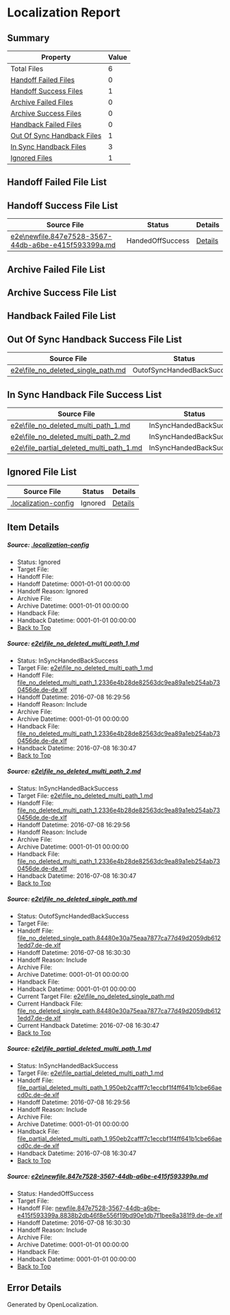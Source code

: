 # <a name='report-top'></a> Localization Report

## Summary
 Property | Value 
 -------- | ----- 
 Total Files | 6
[ Handoff Failed Files ](#handoff-failed-list)| 0
[ Handoff Success Files ](#handoff-success-list)| 1
[ Archive Failed Files ](#archive-failed-list)| 0
[ Archive Success Files ](#archive-success-list)| 0
[ Handback Failed Files ](#handback-failed-list)| 0
[ Out Of Sync Handback Files ](#outofsync-handback-success-list)| 1
[ In Sync Handback Files ](#insync-handback-success-list)| 3
[ Ignored Files ](#ignored-list)| 1

## <a name='handoff-failed-list'></a> Handoff Failed File List

## <a name='handoff-success-list'></a> Handoff Success File List
 Source File | Status | Details 
 ----------- | ------ | ------- 
 [e2e\newfile.847e7528-3567-44db-a6be-e415f593399a.md](https://github.com/OpenLocalizationTestOrg/oltest/blob/20e8df4182b90b0beba2baed17358a5230bebc24/e2e/newfile.847e7528-3567-44db-a6be-e415f593399a.md) | HandedOffSuccess | [Details](#ffa7ccb7d2d5051055034c401b407d256afabdfd5)

## <a name='archive-failed-list'></a> Archive Failed File List

## <a name='archive-success-list'></a> Archive Success File List

## <a name='handback-failed-list'></a> Handback Failed File List

## <a name='outofsync-handback-success-list'></a> Out Of Sync Handback Success File List
 Source File | Status | Details 
 ----------- | ------ | ------- 
 [e2e\file_no_deleted_single_path.md](https://github.com/OpenLocalizationTestOrg/oltest/blob/20e8df4182b90b0beba2baed17358a5230bebc24/e2e/file_no_deleted_single_path.md) | OutofSyncHandedBackSuccess | [Details](#6052b56465d4f1cfddc348a16dc8a92a00e1552c3)

## <a name='insync-handback-success-list'></a> In Sync Handback File Success List
 Source File | Status | Details 
 ----------- | ------ | ------- 
 [e2e\file_no_deleted_multi_path_1.md](https://github.com/OpenLocalizationTestOrg/oltest/blob/8c3ff63e90cd61f9d9094291b9be995d5d43cce5/e2e/file_no_deleted_multi_path_1.md) | InSyncHandedBackSuccess | [Details](#b0ea1f469e7e4e477df47b0e4a2a569c065e16911)
 [e2e\file_no_deleted_multi_path_2.md](https://github.com/OpenLocalizationTestOrg/oltest/blob/20e8df4182b90b0beba2baed17358a5230bebc24/e2e/file_no_deleted_multi_path_2.md) | InSyncHandedBackSuccess | [Details](#b0ea1f469e7e4e477df47b0e4a2a569c065e16912)
 [e2e\file_partial_deleted_multi_path_1.md](https://github.com/OpenLocalizationTestOrg/oltest/blob/8c3ff63e90cd61f9d9094291b9be995d5d43cce5/e2e/file_partial_deleted_multi_path_1.md) | InSyncHandedBackSuccess | [Details](#d194eb404581e60f3bf6c00a5b939d75f0f7a27f4)

## <a name='ignored-list'></a> Ignored File List
 Source File | Status | Details 
 ----------- | ------ | ------- 
 [.localization-config](https://github.com/OpenLocalizationTestOrg/oltest/blob/20e8df4182b90b0beba2baed17358a5230bebc24/.localization-config) | Ignored | [Details](#3d4f252ac210baf56311d7e97dcc2db10974dbd20)

## Item Details
##### <a name='3d4f252ac210baf56311d7e97dcc2db10974dbd20'></a> Source: [.localization-config](https://github.com/OpenLocalizationTestOrg/oltest/blob/20e8df4182b90b0beba2baed17358a5230bebc24/.localization-config)
* Status: Ignored
* Target File: 
* Handoff File: 
* Handoff Datetime: 0001-01-01 00:00:00
* Handoff Reason: Ignored
* Archive File: 
* Archive Datetime: 0001-01-01 00:00:00
* Handback File: 
* Handback Datetime: 0001-01-01 00:00:00
* [Back to Top](#report-top)

##### <a name='b0ea1f469e7e4e477df47b0e4a2a569c065e16911'></a> Source: [e2e\file_no_deleted_multi_path_1.md](https://github.com/OpenLocalizationTestOrg/oltest/blob/8c3ff63e90cd61f9d9094291b9be995d5d43cce5/e2e/file_no_deleted_multi_path_1.md)
* Status: InSyncHandedBackSuccess
* Target File: [e2e\file_no_deleted_multi_path_1.md](https://github.com/OpenLocalizationTestOrg/oltest-dede-fly/blob/6eb4278e5dce49f16b75192c80b2342cb646ebfa/e2e/file_no_deleted_multi_path_1.md)
* Handoff File: [file_no_deleted_multi_path_1.2336e4b28de82563dc9ea89a1eb254ab730456de.de-de.xlf](https://github.com/OpenLocalizationTestOrg/olhandoff-e2e/blob/b3a5359635af97c57dc6a25ffe173211508688b3/ol-handoff/OpenLocalizationTestOrg/oltest-dede-fly/ci/mt/file_no_deleted_multi_path_1.2336e4b28de82563dc9ea89a1eb254ab730456de.de-de.xlf)
* Handoff Datetime: 2016-07-08 16:29:56
* Handoff Reason: Include
* Archive File: 
* Archive Datetime: 0001-01-01 00:00:00
* Handback File: [file_no_deleted_multi_path_1.2336e4b28de82563dc9ea89a1eb254ab730456de.de-de.xlf](https://github.com/OpenLocalizationTestOrg/olhandback-e2e/blob/2e629d2aef4c7f9d6969300a27220cd710077c4d/ol-handback/OpenLocalizationTestOrg/oltest-dede-fly/ci/mt/file_no_deleted_multi_path_1.2336e4b28de82563dc9ea89a1eb254ab730456de.de-de.xlf)
* Handback Datetime: 2016-07-08 16:30:47
* [Back to Top](#report-top)

##### <a name='b0ea1f469e7e4e477df47b0e4a2a569c065e16912'></a> Source: [e2e\file_no_deleted_multi_path_2.md](https://github.com/OpenLocalizationTestOrg/oltest/blob/20e8df4182b90b0beba2baed17358a5230bebc24/e2e/file_no_deleted_multi_path_2.md)
* Status: InSyncHandedBackSuccess
* Target File: [e2e\file_no_deleted_multi_path_1.md](https://github.com/OpenLocalizationTestOrg/oltest-dede-fly/blob/6eb4278e5dce49f16b75192c80b2342cb646ebfa/e2e/file_no_deleted_multi_path_1.md)
* Handoff File: [file_no_deleted_multi_path_1.2336e4b28de82563dc9ea89a1eb254ab730456de.de-de.xlf](https://github.com/OpenLocalizationTestOrg/olhandoff-e2e/blob/b3a5359635af97c57dc6a25ffe173211508688b3/ol-handoff/OpenLocalizationTestOrg/oltest-dede-fly/ci/mt/file_no_deleted_multi_path_1.2336e4b28de82563dc9ea89a1eb254ab730456de.de-de.xlf)
* Handoff Datetime: 2016-07-08 16:29:56
* Handoff Reason: Include
* Archive File: 
* Archive Datetime: 0001-01-01 00:00:00
* Handback File: [file_no_deleted_multi_path_1.2336e4b28de82563dc9ea89a1eb254ab730456de.de-de.xlf](https://github.com/OpenLocalizationTestOrg/olhandback-e2e/blob/2e629d2aef4c7f9d6969300a27220cd710077c4d/ol-handback/OpenLocalizationTestOrg/oltest-dede-fly/ci/mt/file_no_deleted_multi_path_1.2336e4b28de82563dc9ea89a1eb254ab730456de.de-de.xlf)
* Handback Datetime: 2016-07-08 16:30:47
* [Back to Top](#report-top)

##### <a name='6052b56465d4f1cfddc348a16dc8a92a00e1552c3'></a> Source: [e2e\file_no_deleted_single_path.md](https://github.com/OpenLocalizationTestOrg/oltest/blob/20e8df4182b90b0beba2baed17358a5230bebc24/e2e/file_no_deleted_single_path.md)
* Status: OutofSyncHandedBackSuccess
* Target File: 
* Handoff File: [file_no_deleted_single_path.84480e30a75eaa7877ca77d49d2059db6121edd7.de-de.xlf](https://github.com/OpenLocalizationTestOrg/olhandoff-e2e/blob/590df610502f266ef3b2e507a49cb1727b891c83/ol-handoff/OpenLocalizationTestOrg/oltest-dede-fly/ci/mt/file_no_deleted_single_path.84480e30a75eaa7877ca77d49d2059db6121edd7.de-de.xlf)
* Handoff Datetime: 2016-07-08 16:30:30
* Handoff Reason: Include
* Archive File: 
* Archive Datetime: 0001-01-01 00:00:00
* Handback File: 
* Handback Datetime: 0001-01-01 00:00:00
* Current Target File: [e2e\file_no_deleted_single_path.md](https://github.com/OpenLocalizationTestOrg/oltest-dede-fly/blob/6eb4278e5dce49f16b75192c80b2342cb646ebfa/e2e/file_no_deleted_single_path.md)
* Current Handback File: [file_no_deleted_single_path.84480e30a75eaa7877ca77d49d2059db6121edd7.de-de.xlf](https://github.com/OpenLocalizationTestOrg/olhandback-e2e/blob/2e629d2aef4c7f9d6969300a27220cd710077c4d/ol-handback/OpenLocalizationTestOrg/oltest-dede-fly/ci/mt/file_no_deleted_single_path.84480e30a75eaa7877ca77d49d2059db6121edd7.de-de.xlf)
* Current Handback Datetime: 2016-07-08 16:30:47
* [Back to Top](#report-top)

##### <a name='d194eb404581e60f3bf6c00a5b939d75f0f7a27f4'></a> Source: [e2e\file_partial_deleted_multi_path_1.md](https://github.com/OpenLocalizationTestOrg/oltest/blob/8c3ff63e90cd61f9d9094291b9be995d5d43cce5/e2e/file_partial_deleted_multi_path_1.md)
* Status: InSyncHandedBackSuccess
* Target File: [e2e\file_partial_deleted_multi_path_1.md](https://github.com/OpenLocalizationTestOrg/oltest-dede-fly/blob/6eb4278e5dce49f16b75192c80b2342cb646ebfa/e2e/file_partial_deleted_multi_path_1.md)
* Handoff File: [file_partial_deleted_multi_path_1.950eb2cafff7c1eccbf1f4ff641b1cbe66aecd0c.de-de.xlf](https://github.com/OpenLocalizationTestOrg/olhandoff-e2e/blob/b3a5359635af97c57dc6a25ffe173211508688b3/ol-handoff/OpenLocalizationTestOrg/oltest-dede-fly/ci/mt/file_partial_deleted_multi_path_1.950eb2cafff7c1eccbf1f4ff641b1cbe66aecd0c.de-de.xlf)
* Handoff Datetime: 2016-07-08 16:29:56
* Handoff Reason: Include
* Archive File: 
* Archive Datetime: 0001-01-01 00:00:00
* Handback File: [file_partial_deleted_multi_path_1.950eb2cafff7c1eccbf1f4ff641b1cbe66aecd0c.de-de.xlf](https://github.com/OpenLocalizationTestOrg/olhandback-e2e/blob/2e629d2aef4c7f9d6969300a27220cd710077c4d/ol-handback/OpenLocalizationTestOrg/oltest-dede-fly/ci/mt/file_partial_deleted_multi_path_1.950eb2cafff7c1eccbf1f4ff641b1cbe66aecd0c.de-de.xlf)
* Handback Datetime: 2016-07-08 16:30:47
* [Back to Top](#report-top)

##### <a name='ffa7ccb7d2d5051055034c401b407d256afabdfd5'></a> Source: [e2e\newfile.847e7528-3567-44db-a6be-e415f593399a.md](https://github.com/OpenLocalizationTestOrg/oltest/blob/20e8df4182b90b0beba2baed17358a5230bebc24/e2e/newfile.847e7528-3567-44db-a6be-e415f593399a.md)
* Status: HandedOffSuccess
* Target File: 
* Handoff File: [newfile.847e7528-3567-44db-a6be-e415f593399a.8838b2db46f8e556f19bd90e1db7f1bee8a381f9.de-de.xlf](https://github.com/OpenLocalizationTestOrg/olhandoff-e2e/blob/590df610502f266ef3b2e507a49cb1727b891c83/ol-handoff/OpenLocalizationTestOrg/oltest-dede-fly/ci/mt/newfile.847e7528-3567-44db-a6be-e415f593399a.8838b2db46f8e556f19bd90e1db7f1bee8a381f9.de-de.xlf)
* Handoff Datetime: 2016-07-08 16:30:30
* Handoff Reason: Include
* Archive File: 
* Archive Datetime: 0001-01-01 00:00:00
* Handback File: 
* Handback Datetime: 0001-01-01 00:00:00
* [Back to Top](#report-top)


## Error Details

Generated by OpenLocalization.

